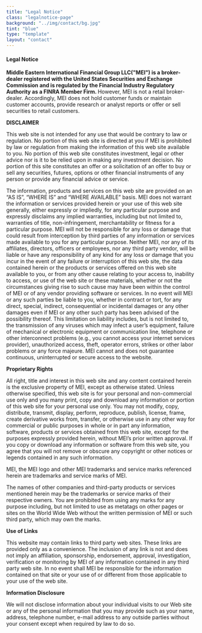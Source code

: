 ```yaml
---
title: "Legal Notice"
class: "legalnotice-page"
background: "../img/contact/bg.jpg"
tint: "blue"
type: "template"
layout: "contact"
---
```

<div class="container content-contact-left">
  <h4>Legal Notice</h4>
  <p>
    <span>
        <strong>
        Middle Eastern International Financial Group LLC("MEI") is a broker-dealer registered with the United States Securities
            and Exchange Commission and is regulated by the Financial Industry Regulatory Authority as a FINRA Member Firm.
        </strong>
    </span>  However, MEI is not a retail broker-dealer. Accordingly, MEI does not hold customer funds
    or maintain customer accounts, provide research or analyst reports or offer or sell securities to retail customers.
  </p>
  <P>
    <strong>DISCLAIMER</strong>
  </P>
  <p>
    This web site is not intended for any use that would be contrary to law or regulation. No portion of this web site is directed
    at you if MEI is prohibited by law or regulation from making the information of this web site available to you. No
    portion of this web site constitutes investment, legal or other advice nor is it to be relied upon in making any investment
    decision. No portion of this site constitutes an offer or a solicitation of an offer to buy or sell any securities, futures,
    options or other financial instruments of any person or provide any financial advice or service.
  </p>

  <p>
    The information, products and services on this web site are provided on an “AS IS”, “WHERE IS” and “WHERE AVAILABLE” basis.  
    MEI does not warrant the information or services provided herein or your use of this web site generally, either
    expressly or impliedly, for any particular purpose and expressly disclaims any implied warranties, including but not limited to,
    warranties of title, non-infringement, merchantability or fitness for a particular purpose.  MEI will not be
    responsible for any loss or damage that could result from interception by third parties of any information or services made
    available to you for any particular purpose.  Neither MEI, nor any of its affiliates, directors, officers or employees,
    nor any third party vendor, will be liable or have any responsibility of any kind for any loss or damage that you incur in the
    event of any failure or interruption of this web site, the data contained herein or the products or services offered on this web
    site available to you, or from any other cause relating to your access to, inability to access, or use of the web site or these
    materials, whether or not the circumstances giving rise to such cause may have been within the control of MEI or of
    any vendor providing software or services.  In no event will MEI or any such parties be liable to you, whether in
    contract or tort, for any direct, special, indirect, consequential or incidental damages or any other damages even if MEI or any other such party has been advised of the possibility thereof.  This limitation on liability includes, but is not
    limited to, the transmission of any viruses which may infect a user’s equipment, failure of mechanical or electronic equipment or
    communication line, telephone or other interconnect problems (e.g., you cannot access your internet services provider),
    unauthorized access, theft, operator errors, strikes or other labor problems or any force majeure.  MEI cannot and
    does not guarantee continuous, uninterrupted or secure access to the website.
  </p>
  <P>
    <strong>Proprietary Rights</strong>
  </P>
  <p>
    All right, title and interest in this web site and any content contained herein is the exclusive property of MEI,
    except as otherwise stated.  Unless otherwise specified, this web site is for your personal and non-commercial use only and you
    many print, copy and download any information or portion of this web site for your personal use only.  You may not modify, copy,
    distribute, transmit, display, perform, reproduce, publish, license, frame, create derivative works from, transfer, or otherwise
    use in any other way for commercial or public purposes in whole or in part any information, software, products or services obtained
    from this web site, except for the purposes expressly provided herein, without MEI’s prior written approval.  
    If you copy or download any information or software from this web site, you agree that you will not remove or obscure any copyright
    or other notices or legends contained in any such information.
  </p>
  <p>
    MEI, the MEI logo and other MEI trademarks and service marks referenced herein are trademarks
    and service marks of MEI.
  </p>
  <p>
    The names of other companies and third-party products or services mentioned herein may be the trademarks or service marks of their
    respective owners.  You are prohibited from using any marks for any purpose including, but not limited to use as metatags on other
    pages or sites on the World Wide Web without the written permission of MEI or such third party, which may own the marks.
  </p>
  <p>
    <strong>Use of Links</strong>
  </p>
  <p>
    This website may contain links to third party web sites.  These links are provided only as a convenience.  The inclusion of any
    link is not and does not imply an affiliation, sponsorship, endorsement, approval, investigation, verification or monitoring by
    MEI of any information contained in any third party web site.  In no event shall MEI be responsible for
    the information contained on that site or your use of or different from those applicable to your use of the web site.
  </p>
  <p>
    <strong>Information Disclosure</strong>
  </p>
  <p>
    We will not disclose information about your individual visits to our Web site or any of the personal information that you may
    provide such as your name, address, telephone number, e-mail address to any outside parties without your consent except when
    required by law to do so.
  </p>
</div>
